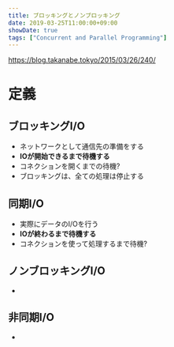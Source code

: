 ```yaml
---
title: ブロッキングとノンブロッキング
date: 2019-03-25T11:00:00+09:00
showDate: true
tags: ["Concurrent and Parallel Programming"]
---
```


https://blog.takanabe.tokyo/2015/03/26/240/

# 定義
## ブロッキングI/O
- ネットワークとして通信先の準備をする
- **IOが開始できるまで待機する**
- コネクションを開くまでの待機?
- ブロッキングは、全ての処理は停止する

## 同期I/O
- 実際にデータのI/Oを行う
- **IOが終わるまで待機する**
- コネクションを使って処理するまで待機?

## ノンブロッキングI/O
- 

## 非同期I/O
- 
